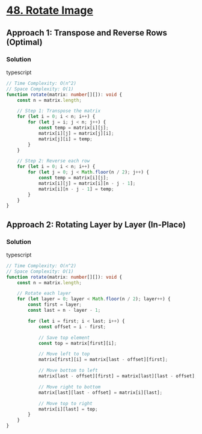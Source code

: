 # [48. Rotate Image](https://leetcode.com/problems/rotate-image/)

## Approach 1: Transpose and Reverse Rows (Optimal)

### Solution
typescript
```typescript
// Time Complexity: O(n^2)
// Space Complexity: O(1)
function rotate(matrix: number[][]): void {
    const n = matrix.length;

    // Step 1: Transpose the matrix
    for (let i = 0; i < n; i++) {
        for (let j = i; j < n; j++) {
            const temp = matrix[i][j];
            matrix[i][j] = matrix[j][i];
            matrix[j][i] = temp;
        }
    }

    // Step 2: Reverse each row
    for (let i = 0; i < n; i++) {
        for (let j = 0; j < Math.floor(n / 2); j++) {
            const temp = matrix[i][j];
            matrix[i][j] = matrix[i][n - j - 1];
            matrix[i][n - j - 1] = temp;
        }
    }
}
```

## Approach 2: Rotating Layer by Layer (In-Place)

### Solution
typescript
```typescript
// Time Complexity: O(n^2)
// Space Complexity: O(1)
function rotate(matrix: number[][]): void {
    const n = matrix.length;

    // Rotate each layer
    for (let layer = 0; layer < Math.floor(n / 2); layer++) {
        const first = layer;
        const last = n - layer - 1;

        for (let i = first; i < last; i++) {
            const offset = i - first;

            // Save top element
            const top = matrix[first][i];

            // Move left to top
            matrix[first][i] = matrix[last - offset][first];

            // Move bottom to left
            matrix[last - offset][first] = matrix[last][last - offset];

            // Move right to bottom
            matrix[last][last - offset] = matrix[i][last];

            // Move top to right
            matrix[i][last] = top;
        }
    }
}
```

